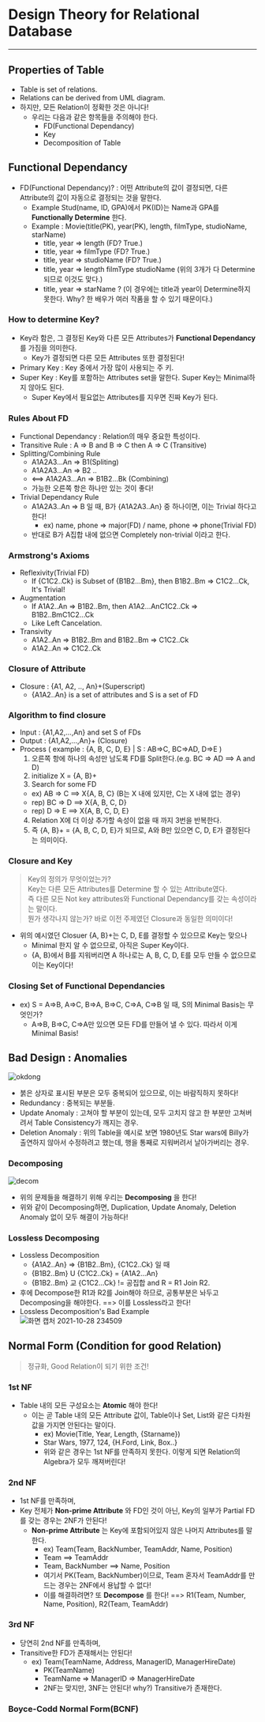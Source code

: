# Design Theory for Relational Database
---
## Properties of Table
- Table is set of relations.
- Relations can be derived from UML diagram.
- 하지만, 모든 Relation이 정확한 것은 아니다!
  - 우리는 다음과 같은 항목들을 주의해야 한다.
    - FD(Functional Dependancy)
    - Key
    - Decomposition of Table
## Functional Dependancy
- FD(Functional Dependancy)? : 어떤 Attribute의 값이 결정되면, 다른 Attribute의 값이 자동으로 결정되는 것을 말한다.
  - Example Stud(name, ID, GPA)에서 PK(ID)는 Name과 GPA를 __Functionally Determine__ 한다.
  - Example : Movie(title(PK), year(PK), length, filmType, studioName, starName)
    - title, year => length (FD? True.)
    - title, year => filmType (FD? True.)
    - title, year => studioName (FD? True.)
    - title, year => length filmType studioName (위의 3개가 다 Determine 되므로 이것도 맞다.)
    - title, year => starName ? (이 경우에는 title과 year이 Determine하지 못한다. Why? 한 배우가 여러 작품을 할 수 있기 때문이다.)

### How to determine Key?
- Key라 함은, 그 결정된 Key와 다른 모든 Attributes가 __Functional Dependancy__ 를 가짐을 의미한다.
  - Key가 결정되면 다른 모든 Attributes 또한 결정된다!
- Primary Key : Key 중에서 가장 많이 사용되는 주 키.
- Super Key : Key를 포함하는 Attributes set을 말한다. Super Key는 Minimal하지 않아도 된다.
  - Super Key에서 필요없는 Attributes를 지우면 진짜 Key가 된다.

### Rules About FD
- Functional Dependancy : Relation의 매우 중요한 특성이다.
- Transitive Rule : A => B and B => C then A => C (Transitive)
- Splitting/Combining Rule 
  - A1A2A3...An => B1(Spliting)
  - A1A2A3...An => B2 ..
  - <==> A1A2A3...An => B1B2...Bk (Combining)
  - 가능한 오른쪽 항은 하나만 있는 것이 좋다!
- Trivial Dependancy Rule
  - A1A2A3..An => B 일 때, B가 {A1A2A3..An} 중 하나이면, 이는 Trivial 하다고 한다!
    - ex) name, phone => major(FD) / name, phone => phone(Trivial FD)
  - 반대로 B가 A집합 내에 없으면 Completely non-trivial 이라고 한다.

### Armstrong's Axioms
- Reflexivity(Trivial FD)
  - If {C1C2..Ck} is Subset of {B1B2...Bm}, then B1B2..Bm => C1C2...Ck, It's Trivial!
- Augmentation
  - If A1A2..An => B1B2..Bm, then A1A2...AnC1C2..Ck => B1B2..BmC1C2...Ck
  - Like Left Cancelation.
- Transivity
  - A1A2..An => B1B2..Bm and B1B2..Bm => C1C2..Ck
  - A1A2..An => C1C2..Ck

### Closure of Attribute
- Closure : {A1, A2, .., An}+(Superscript)
  - {A1A2..An} is a set of attributes and S is a set of FD

### Algorithm to find closure
- Input : {A1,A2,...,An} and set S of FDs
- Output : {A1,A2,...,An}+ (Closure)
- Process ( example : {A, B, C, D, E} | S : AB=>C, BC=>AD, D=>E )
  1. 오른쪽 항에 하나의 속성만 남도록 FD를 Split한다.(e.g. BC => AD ==> A and D)
  2. initialize X = {A, B}+
  3. Search for some FD
    - ex) AB => C ==> X{A, B, C} (B는 X 내에 있지만, C는 X 내에 없는 경우)
    - rep) BC => D ==> X{A, B, C, D}
    - rep) D => E ==> X{A, B, C, D, E}
  4. Relation X에 더 이상 추가할 속성이 없을 때 까지 3번을 반복한다.
  5. 즉 {A, B}+ = {A, B, C, D, E}가 되므로, A와 B만 있으면 C, D, E가 결정된다는 의미이다.

### Closure and Key 
> Key의 정의가 무엇이었는가?  
> Key는 다른 모든 Attributes를 Determine 할 수 있는 Attribute였다.  
> 즉 다른 모든 Not key attributes와 Functional Dependancy를 갖는 속성이라는 말이다.  
> 뭔가 생각나지 않는가? 바로 이전 주제였던 Closure과 동일한 의미이다!  
- 위의 예시였던 Closuer {A, B}+는 C, D, E를 결정할 수 있으므로 Key는 맞으나
  - Minimal 한지 알 수 없으므로, 아직은 Super Key이다. 
  - {A, B}에서 B를 지워버리면 A 하나로는 A, B, C, D, E를 모두 만들 수 없으므로 이는 Key이다!

### Closing Set of Functional Dependancies
- ex) S = A=>B, A=>C, B=>A, B=>C, C=>A, C=>B 일 때, S의 Minimal Basis는 무엇인가?
  - A=>B, B=>C, C=>A만 있으면 모든 FD를 만들어 낼 수 있다. 따라서 이게 Minimal Basis!

## Bad Design : Anomalies  
![okdong](https://user-images.githubusercontent.com/71700079/139278083-09768118-d3bf-4f01-b878-838a5aa1133b.jpg)  
- 붉은 상자로 표시된 부분은 모두 중복되어 있으므로, 이는 바람직하지 못하다!
- Redundancy : 중복되는 부분들.
- Update Anomaly : 고쳐야 할 부분이 있는데, 모두 고치지 않고 한 부분만 고쳐버려서 Table Consistency가 깨지는 경우.
- Deletion Anomaly : 위의 Table을 예시로 보면 1980년도 Star wars에 Billy가 출연하지 않아서 수정하려고 했는데, 행을 통째로 지워버려서 날아가버리는 경우.

### Decomposing  
![decom](https://user-images.githubusercontent.com/71700079/139278944-ed5318a0-c95b-4d6c-9853-1f2d1f892e4f.jpg)  
- 위의 문제들을 해결하기 위해 우리는 __Decomposing__ 을 한다!
- 위와 같이 Decomposing하면, Duplication, Update Anomaly, Deletion Anomaly 없이 모두 해결이 가능하다!

### Lossless Decomposing
- Lossless Decomposition
  - {A1A2..An} => {B1B2..Bm}, {C1C2..Ck} 일 때
  - {B1B2..Bm} U {C1C2..Ck} = {A1A2...An}
  - {B1B2..Bm} 교 {C1C2...Ck} != 공집합 and R = R1 Join R2.
- 후에 Decompose한 R1과 R2를 Join해야 하므로, 공통부분은 놔두고 Decomposing을 해야한다. ==> 이를 Lossless라고 한다!  
- Lossless Decomposition's Bad Example  
![화면 캡처 2021-10-28 234509](https://user-images.githubusercontent.com/71700079/139280016-01b6febd-5a47-46ce-bf9b-00d167af4c83.jpg)  

## Normal Form (Condition for good Relation)
> 정규화, Good Relation이 되기 위한 조건!  

### 1st NF
- Table 내의 모든 구성요소는 __Atomic__ 해야 한다!
  - 이는 곧 Table 내의 모든 Attribute 값이, Table이나 Set, List와 같은 다차원 값을 가지면 안된다는 말이다.
    - ex) Movie(Title, Year, Length, {Starname})
    - Star Wars, 1977, 124, {H.Ford, Link, Box..}
    - 위와 같은 경우는 1st NF를 만족하지 못한다. 이렇게 되면 Relation의 Algebra가 모두 깨져버린다!

### 2nd NF
- 1st NF를 만족하며,
- Key 전체가 __Non-prime Attribute__ 와 FD인 것이 아닌, Key의 일부가 Partial FD를 갖는 경우는 2NF가 안된다!
  - __Non-prime Attribute__ 는 Key에 포함되어있지 않은 나머지 Attributes를 말한다.
    - ex) Team(Team, BackNumber, TeamAddr, Name, Position)
    - Team ==> TeamAddr
    - Team, BackNumber ==> Name, Position
    - 여기서 PK(Team, BackNumber)이므로, Team 혼자서 TeamAddr를 만드는 경우는 2NF에서 용납할 수 없다!
    - 이를 해결하려면? 또 __Decompose__ 를 한다! ==> R1(Team, Number, Name, Position), R2(Team, TeamAddr)

### 3rd NF
- 당연히 2nd NF를 만족하며,
- Transitive한 FD가 존재해서는 안된다!
  - ex) Team(TeamName, Address, ManagerID, ManagerHireDate)
    - PK(TeamName)
    - TeamName => ManagerID => ManagerHireDate
    - 2NF는 맞지만, 3NF는 안된다! why?) Transitive가 존재한다.  
 
### Boyce-Codd Normal Form(BCNF)
